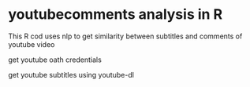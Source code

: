 # youtubecomments analysis in R

This R cod uses nlp to get similarity between subtitles and comments of youtube video 

get youtube oath credentials

get youtube subtitles using youtube-dl

